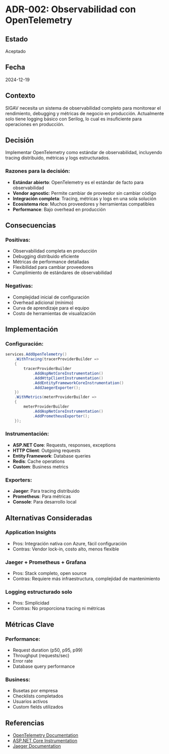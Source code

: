 # ADR-002: Observabilidad con OpenTelemetry

## Estado
Aceptado

## Fecha
2024-12-19

## Contexto
SIGAV necesita un sistema de observabilidad completo para monitorear el rendimiento, debugging y métricas de negocio en producción. Actualmente solo tiene logging básico con Serilog, lo cual es insuficiente para operaciones en producción.

## Decisión
Implementar OpenTelemetry como estándar de observabilidad, incluyendo tracing distribuido, métricas y logs estructurados.

### Razones para la decisión:
- **Estándar abierto**: OpenTelemetry es el estándar de facto para observabilidad
- **Vendor agnostic**: Permite cambiar de proveedor sin cambiar código
- **Integración completa**: Tracing, métricas y logs en una sola solución
- **Ecosistema rico**: Muchos proveedores y herramientas compatibles
- **Performance**: Bajo overhead en producción

## Consecuencias

### Positivas:
- Observabilidad completa en producción
- Debugging distribuido eficiente
- Métricas de performance detalladas
- Flexibilidad para cambiar proveedores
- Cumplimiento de estándares de observabilidad

### Negativas:
- Complejidad inicial de configuración
- Overhead adicional (mínimo)
- Curva de aprendizaje para el equipo
- Costo de herramientas de visualización

## Implementación

### Configuración:
```csharp
services.AddOpenTelemetry()
    .WithTracing(tracerProviderBuilder =>
    {
        tracerProviderBuilder
            .AddAspNetCoreInstrumentation()
            .AddHttpClientInstrumentation()
            .AddEntityFrameworkCoreInstrumentation()
            .AddJaegerExporter();
    })
    .WithMetrics(meterProviderBuilder =>
    {
        meterProviderBuilder
            .AddAspNetCoreInstrumentation()
            .AddPrometheusExporter();
    });
```

### Instrumentación:
- **ASP.NET Core**: Requests, responses, exceptions
- **HTTP Client**: Outgoing requests
- **Entity Framework**: Database queries
- **Redis**: Cache operations
- **Custom**: Business metrics

### Exporters:
- **Jaeger**: Para tracing distribuido
- **Prometheus**: Para métricas
- **Console**: Para desarrollo local

## Alternativas Consideradas

### Application Insights
- Pros: Integración nativa con Azure, fácil configuración
- Contras: Vendor lock-in, costo alto, menos flexible

### Jaeger + Prometheus + Grafana
- Pros: Stack completo, open source
- Contras: Requiere más infraestructura, complejidad de mantenimiento

### Logging estructurado solo
- Pros: Simplicidad
- Contras: No proporciona tracing ni métricas

## Métricas Clave

### Performance:
- Request duration (p50, p95, p99)
- Throughput (requests/sec)
- Error rate
- Database query performance

### Business:
- Busetas por empresa
- Checklists completados
- Usuarios activos
- Custom fields utilizados

## Referencias
- [OpenTelemetry Documentation](https://opentelemetry.io/docs/)
- [ASP.NET Core Instrumentation](https://github.com/open-telemetry/opentelemetry-dotnet)
- [Jaeger Documentation](https://www.jaegertracing.io/docs/)
